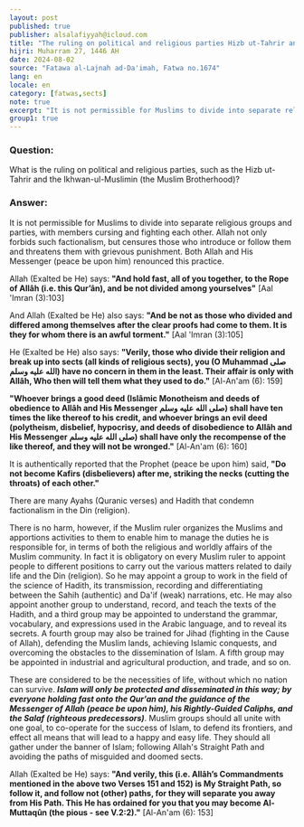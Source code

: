 ```yaml
---
layout: post
published: true
publisher: alsalafiyyah@icloud.com
title: "The ruling on political and religious parties Hizb ut-Tahrir and the Ikhwanul-Muslimin"
hijri: Muharram 27, 1446 AH
date: 2024-08-02
source: "Fatawa al-Lajnah ad-Da'imah, Fatwa no.1674"
lang: en
locale: en
category: [fatwas,sects]
note: true
excerpt: "It is not permissible for Muslims to divide into separate religious groups and parties, with members cursing and fighting each other."
group1: true
--- 
```


### Question: 
What is the ruling on political and religious parties, such as the Hizb ut-Tahrir and the Ikhwan-ul-Muslimin (the Muslim Brotherhood)?

### Answer: 
It is not permissible for Muslims to divide into separate religious groups and parties, with members cursing and fighting each other. Allah not only forbids such factionalism, but censures those who introduce or follow them and threatens them with grievous punishment. Both Allah and His Messenger (peace be upon him) renounced this practice. 

Allah (Exalted be He) says: **"And hold fast, all of you together, to the Rope of Allâh (i.e. this Qur’ân), and be not divided among yourselves"** [Aal 'Imran (3):103]

And Allah (Exalted be He) also says: **"And be not as those who divided and differed among themselves after the clear proofs had come to them. It is they for whom there is an awful torment."** [Aal 'Imran (3):105] 

He (Exalted be He) also says: **"Verily, those who divide their religion and break up into sects (all kinds of religious sects), you (O Muhammad صلى الله عليه وسلم) have no concern in them in the least. Their affair is only with Allâh, Who then will tell them what they used to do."** [Al-An'am (6): 159]

**"Whoever brings a good deed (Islâmic Monotheism and deeds of obedience to Allâh and His Messenger صلى الله عليه وسلم) shall have ten times the like thereof to his credit, and whoever brings an evil deed (polytheism, disbelief, hypocrisy, and deeds of disobedience to Allâh and His Messenger صلى الله عليه وسلم) shall have only the recompense of the like thereof, and they will not be wronged."** [Al-An'am (6): 160]

It is authentically reported that the Prophet (peace be upon him) said, **"Do not become Kafirs (disbelievers) after me, striking the necks (cutting the throats) of each other."**

There are many Ayahs (Quranic verses) and Hadith that condemn factionalism in the Din (religion).

There is no harm, however, if the Muslim ruler organizes the Muslims and apportions activities to them to enable him to manage the duties he is responsible for, in terms of both the religious and worldly affairs of the Muslim community. In fact it is obligatory on every Muslim ruler to appoint people to different positions to carry out the various matters related to daily life and the Din (religion). So he may appoint a group to work in the field of the science of Hadith, its transmission, recording and differentiating between the Sahih (authentic) and Da'if (weak) narrations, etc. He may also appoint another group to understand, record, and teach the texts of the Hadith, and a third group may be appointed to understand the grammar, vocabulary, and expressions used in the Arabic language, and to reveal its secrets. A fourth group may also be trained for Jihad (fighting in the Cause of Allah), defending the Muslim lands, achieving Islamic conquests, and overcoming the obstacles to the dissemination of Islam. A fifth group may be appointed in industrial and agricultural production, and trade, and so on.

These are considered to be the necessities of life, without which no nation can survive. ***Islam will only be protected and disseminated in this way; by everyone holding fast onto the Qur'an and the guidance of the Messenger of Allah (peace be upon him), his Rightly-Guided Caliphs, and the Salaf (righteous predecessors)***. Muslim groups should all unite with one goal, to co-operate for the success of Islam, to defend its frontiers, and effect all means that will lead to a happy and easy life. They should all gather under the banner of Islam; following Allah's Straight Path and avoiding the paths of misguided and doomed sects. 

Allah (Exalted be He) says: **"And verily, this (i.e. Allâh’s Commandments mentioned in the above two Verses 151 and 152) is My Straight Path, so follow it, and follow not (other) paths, for they will separate you away from His Path. This He has ordained for you that you may become Al-Muttaqûn (the pious - see V.2:2)."** [Al-An'am (6): 153]

